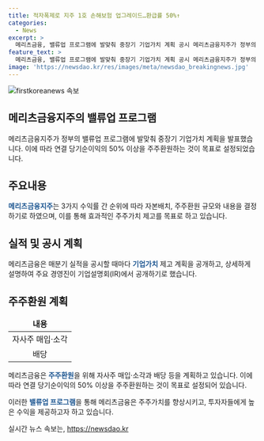```yaml
---
title: 적자폭제로 지주 1호 손해보험 업그레이드…환급률 50%↑
categories:
  - News
excerpt: >
  메리츠금융, 밸류업 프로그램에 발맞춰 중장기 기업가치 계획 공시 메리츠금융지주가 정부의 밸류업 프로그램에 발맞춰 중장기 기업가치 계획을 공시했다. 연결 당기순이익의 50% 이상 주주환원을 골자로 하며, 내부투자 수익률에 따라 주주환원 규모와 내용을 결정하는 방침을 밝혔다. 이에 따라 매분기 실적을 공시할 때마다 기업가치 제고 계획을 상세히 설명할 예정이다. 메리츠금융 부회장은 밸류업 프로그램을 통해 회사의 방향성을 강조했다.
feature_text: >
  메리츠금융, 밸류업 프로그램에 발맞춰 중장기 기업가치 계획 공시 메리츠금융지주가 정부의 밸류업 프로그램에 발맞춰 중장기 기업가치 계획을 공시했다. 연결 당기순이익의 50% 이상 주주환원을 골자로 하며, 내부투자 수익률에 따라 주주환원 규모와 내용을 결정하는 방침을 밝혔다. 이에 따라 매분기 실적을 공시할 때마다 기업가치 제고 계획을 상세히 설명할 예정이다. 메리츠금융 부회장은 밸류업 프로그램을 통해 회사의 방향성을 강조했다.
image: 'https://newsdao.kr/res/images/meta/newsdao_breakingnews.jpg'
---
```


<p><img src="https://newsdao.kr/res/images/meta/newsdao_breakingnews.jpg" alt="firstkoreanews 속보" /></p>

<h2 data-ke-size="size26">메리츠금융지주의 밸류업 프로그램</h2>

<p data-ke-size="size16">메리츠금융지주가 정부의 밸류업 프로그램에 발맞춰 중장기 기업가치 계획을 발표했습니다. 이에 따라 연결 당기순이익의 50% 이상을 주주환원하는 것이 목표로 설정되었습니다.</p>

<h2 data-ke-size="size24">주요내용</h2>

<p data-ke-size="size16"><b><span style="color: #1a5490;">메리츠금융지주</span></b>는 3가지 수익률 간 순위에 따라 자본배치, 주주환원 규모와 내용을 결정하기로 하였으며, 이를 통해 효과적인 주주가치 제고를 목표로 하고 있습니다.</p>

<h2 data-ke-size="size24">실적 및 공시 계획</h2>

<p data-ke-size="size16">메리츠금융은 매분기 실적을 공시할 때마다 <b><span style="color: #1a5490;">기업가치</span></b> 제고 계획을 공개하고, 상세하게 설명하여 주요 경영진이 기업설명회(IR)에서 공개하기로 했습니다.</p>

<h2 data-ke-size="size24">주주환원 계획</h2>

<table>
    <thead>
        <tr>
            <td style="text-align: center; height: 17px;"><b>내용</b></td>
        </tr>
    </thead>
    <tbody>
        <tr>
            <td style="text-align: center; height: 17px;">자사주 매입·소각</td>
        </tr>
        <tr>
            <td style="text-align: center; height: 17px;">배당</td>
        </tr>
    </tbody>
</table>

<p data-ke-size="size16">메리츠금융은 <b><span style="color: #1a5490;">주주환원</span></b>을 위해 자사주 매입·소각과 배당 등을 계획하고 있습니다. 이에 따라 연결 당기순이익의 50% 이상을 주주환원하는 것이 목표로 설정되어 있습니다.</p>

<p data-ke-size="size16">이러한 <b><span style="color: #1a5490;">밸류업 프로그램</span></b>을 통해 메리츠금융은 주주가치를 향상시키고, 투자자들에게 높은 수익을 제공하고자 하고 있습니다.</p>
실시간 뉴스 속보는, <a href="https://newsdao.kr" rel="dofollow">https://newsdao.kr</a>


